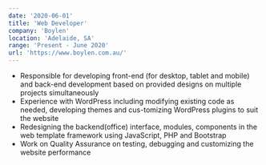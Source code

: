 ```yaml
---
date: '2020-06-01'
title: 'Web Developer'
company: 'Boylen'
location: 'Adelaide, SA'
range: 'Present - June 2020'
url: 'https://www.boylen.com.au/'
---
```


- Responsible for developing front-end (for desktop, tablet and mobile) and back-end development based on provided designs on multiple projects simultaneously
- Experience with WordPress including modifying existing code as needed, developing themes and cus-tomizing WordPress plugins to suit the website
- Redesigning the backend(office) interface, modules, components in the web template framework using JavaScript, PHP and Bootstrap
- Work on Quality Assurance on testing, debugging and customizing the website performance
